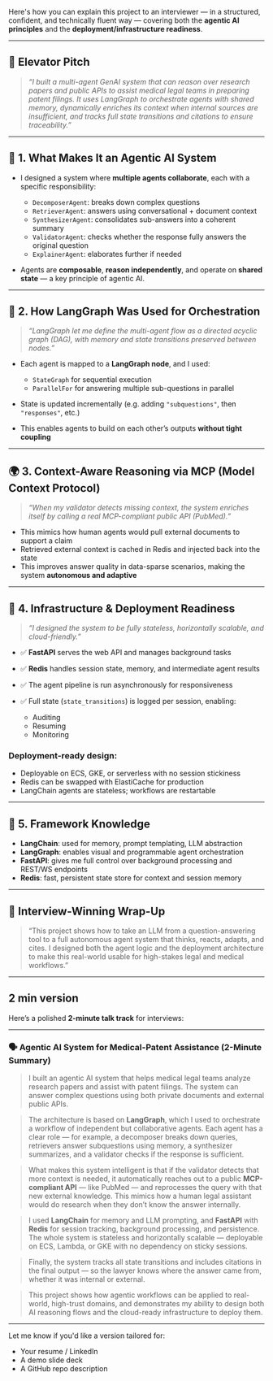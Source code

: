 Here's how you can explain this project to an interviewer — in a structured, confident, and technically fluent way — covering both the **agentic AI principles** and the **deployment/infrastructure readiness**.

---

## 🎤 Elevator Pitch

> *“I built a multi-agent GenAI system that can reason over research papers and public APIs to assist medical legal teams in preparing patent filings. It uses LangGraph to orchestrate agents with shared memory, dynamically enriches its context when internal sources are insufficient, and tracks full state transitions and citations to ensure traceability.”*

---

## 🔧 1. What Makes It an **Agentic AI System**

* I designed a system where **multiple agents collaborate**, each with a specific responsibility:

  * `DecomposerAgent`: breaks down complex questions
  * `RetrieverAgent`: answers using conversational + document context
  * `SynthesizerAgent`: consolidates sub-answers into a coherent summary
  * `ValidatorAgent`: checks whether the response fully answers the original question
  * `ExplainerAgent`: elaborates further if needed
* Agents are **composable**, **reason independently**, and operate on **shared state** — a key principle of agentic AI.

---

## 🔁 2. How LangGraph Was Used for Orchestration

> *“LangGraph let me define the multi-agent flow as a directed acyclic graph (DAG), with memory and state transitions preserved between nodes.”*

* Each agent is mapped to a **LangGraph node**, and I used:

  * `StateGraph` for sequential execution
  * `ParallelFor` for answering multiple sub-questions in parallel
* State is updated incrementally (e.g. adding `"subquestions"`, then `"responses"`, etc.)
* This enables agents to build on each other’s outputs **without tight coupling**

---

## 🌍 3. Context-Aware Reasoning via **MCP (Model Context Protocol)**

> *“When my validator detects missing context, the system enriches itself by calling a real MCP-compliant public API (PubMed).”*

* This mimics how human agents would pull external documents to support a claim
* Retrieved external context is cached in Redis and injected back into the state
* This improves answer quality in data-sparse scenarios, making the system **autonomous and adaptive**

---

## 🧱 4. Infrastructure & Deployment Readiness

> *“I designed the system to be fully stateless, horizontally scalable, and cloud-friendly.”*

* ✅ **FastAPI** serves the web API and manages background tasks
* ✅ **Redis** handles session state, memory, and intermediate agent results
* ✅ The agent pipeline is run asynchronously for responsiveness
* ✅ Full state (`state_transitions`) is logged per session, enabling:

  * Auditing
  * Resuming
  * Monitoring

### Deployment-ready design:

* Deployable on ECS, GKE, or serverless with no session stickiness
* Redis can be swapped with ElastiCache for production
* LangChain agents are stateless; workflows are restartable

---

## 🧠 5. Framework Knowledge

* **LangChain**: used for memory, prompt templating, LLM abstraction
* **LangGraph**: enables visual and programmable agent orchestration
* **FastAPI**: gives me full control over background processing and REST/WS endpoints
* **Redis**: fast, persistent state store for context and session memory

---

## 🎯 Interview-Winning Wrap-Up

> “This project shows how to take an LLM from a question-answering tool to a full autonomous agent system that thinks, reacts, adapts, and cites. I designed both the agent logic and the deployment architecture to make this real-world usable for high-stakes legal and medical workflows.”

---

## 2 min version

Here’s a polished **2-minute talk track** for interviews:

---

### 🗣️ **Agentic AI System for Medical-Patent Assistance** (2-Minute Summary)

> I built an agentic AI system that helps medical legal teams analyze research papers and assist with patent filings. The system can answer complex questions using both private documents and external public APIs.

> The architecture is based on **LangGraph**, which I used to orchestrate a workflow of independent but collaborative agents. Each agent has a clear role — for example, a decomposer breaks down queries, retrievers answer subquestions using memory, a synthesizer summarizes, and a validator checks if the response is sufficient.

> What makes this system intelligent is that if the validator detects that more context is needed, it automatically reaches out to a public **MCP-compliant API** — like PubMed — and reprocesses the query with that new external knowledge. This mimics how a human legal assistant would do research when they don’t know the answer internally.

> I used **LangChain** for memory and LLM prompting, and **FastAPI** with **Redis** for session tracking, background processing, and persistence. The whole system is stateless and horizontally scalable — deployable on ECS, Lambda, or GKE with no dependency on sticky sessions.

> Finally, the system tracks all state transitions and includes citations in the final output — so the lawyer knows where the answer came from, whether it was internal or external.

> This project shows how agentic workflows can be applied to real-world, high-trust domains, and demonstrates my ability to design both AI reasoning flows and the cloud-ready infrastructure to deploy them.

---

Let me know if you'd like a version tailored for:

* Your resume / LinkedIn
* A demo slide deck
* A GitHub repo description


